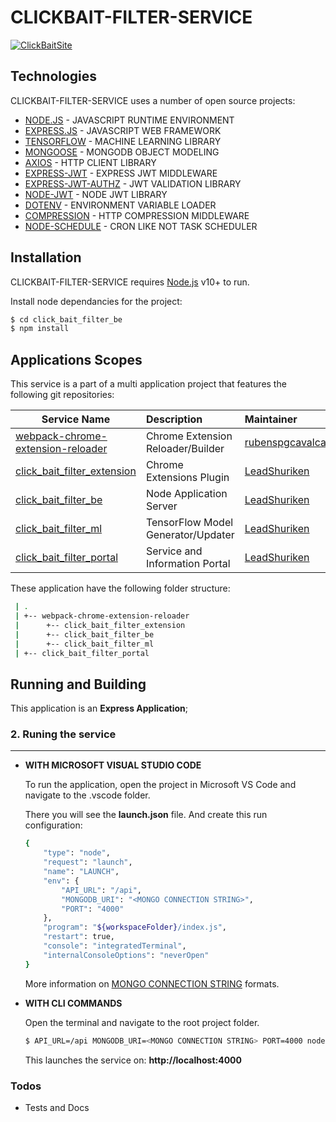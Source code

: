 # CLICKBAIT-FILTER-SERVICE

[![ClickBaitSite](https://click-bait-filtering-plugin.com/assets/images/icon-128-122x122.png)](https://click-bait-filtering-plugin.com/index.html)

## Technologies

CLICKBAIT-FILTER-SERVICE uses a number of open source projects:

  * [NODE.JS] - JAVASCRIPT RUNTIME ENVIRONMENT
  * [EXPRESS.JS] - JAVASCRIPT WEB FRAMEWORK
  * [TENSORFLOW] - MACHINE LEARNING LIBRARY
  * [MONGOOSE] - MONGODB OBJECT MODELING
  * [AXIOS] - HTTP CLIENT LIBRARY
  * [EXPRESS-JWT] - EXPRESS JWT MIDDLEWARE
  * [EXPRESS-JWT-AUTHZ] - JWT VALIDATION LIBRARY
  * [NODE-JWT] - NODE JWT LIBRARY
  * [DOTENV] - ENVIRONMENT VARIABLE LOADER
  * [COMPRESSION] - HTTP COMPRESSION MIDDLEWARE
  * [NODE-SCHEDULE] - CRON LIKE NOT TASK SCHEDULER

## Installation

CLICKBAIT-FILTER-SERVICE requires [Node.js](https://nodejs.org/) v10+ to run.

Install node dependancies for the project:
```sh
$ cd click_bait_filter_be
$ npm install
```

## Applications Scopes

This service is a part of a multi application project that features the following git repositories:

| Service Name                                  | Description                         | Maintainer              |
| ----------------------------------------      |:------------------------------------|:------------------------|
| [webpack-chrome-extension-reloader]           | Chrome Extension Reloader/Builder   | [rubenspgcavalcante]    |
| [click_bait_filter_extension]                 | Chrome Extensions Plugin            | [LeadShuriken]          |
| [click_bait_filter_be]                        | Node Application Server             | [LeadShuriken]          |
| [click_bait_filter_ml]                        | TensorFlow Model Generator/Updater  | [LeadShuriken]          |
| [click_bait_filter_portal]                    | Service and Information Portal      | [LeadShuriken]          |

These application have the following folder structure:
```sh
 | .
 | +-- webpack-chrome-extension-reloader
 |      +-- click_bait_filter_extension
 |      +-- click_bait_filter_be
 |      +-- click_bait_filter_ml
 | +-- click_bait_filter_portal
```

## Running and Building

This application is an **Express Application**;


### 2. Runing the service
---

* **WITH MICROSOFT VISUAL STUDIO CODE**

  To run the application, open the project in Microsoft VS Code and navigate to the .vscode folder.
  
  There you will see the **launch.json** file. And create this run configuration:
  
  ```sh
  {
      "type": "node",
      "request": "launch",
      "name": "LAUNCH",
      "env": {
          "API_URL": "/api",
          "MONGODB_URI": "<MONGO CONNECTION STRING>",
          "PORT": "4000"
      },
      "program": "${workspaceFolder}/index.js",
      "restart": true,
      "console": "integratedTerminal",
      "internalConsoleOptions": "neverOpen"
  }
  ```
  More information on [MONGO CONNECTION STRING] formats.

* **WITH CLI COMMANDS**

  Open the terminal and navigate to the root project folder.

  ```sh
  $ API_URL=/api MONGODB_URI=<MONGO CONNECTION STRING> PORT=4000 node index.js
  ```

  This launches the service on: **http://localhost:4000** 

### Todos

 - Tests and Docs

  [NODE.JS]: <https://github.com/nodejs/node>
  [EXPRESS.JS]: <https://github.com/expressjs/express>
  [TENSORFLOW]: <https://github.com/tensorflow/tfjs/tree/master/tfjs-node>
  [MONGOOSE]: <https://github.com/Automattic/mongoose>
  [AXIOS]: <https://github.com/axios/axios>
  [COMPRESSION]: <https://github.com/expressjs/compression>  
  [DOTENV]: <https://github.com/motdotla/dotenv>
  [EXPRESS-JWT]: <https://github.com/auth0/express-jwt>
  [EXPRESS-JWT-AUTHZ]: <https://github.com/auth0/express-jwt-authz>
  [NODE-JWT]: <https://github.com/auth0/node-jsonwebtoken>
  [NODE-SCHEDULE]: <https://github.com/node-schedule/node-schedule>
  [MONGO CONNECTION STRING]: <https://docs.mongodb.com/manual/reference/connection-string>
  [webpack-chrome-extension-reloader]: <https://github.com/LeadShuriken/webpack-chrome-extension-reloader>
  [click_bait_filter_extension]: <https://github.com/LeadShuriken/click_bait_filter_extension>
  [click_bait_filter_be]: <https://github.com/LeadShuriken/click_bait_filter_be>
  [click_bait_filter_ml]: <https://github.com/LeadShuriken/click_bait_filter_ml>
  [click_bait_filter_portal]: <https://github.com/LeadShuriken/click_bait_filter_portal>
  [LeadShuriken]: <https://github.com/LeadShuriken>
  [rubenspgcavalcante]: <https://github.com/rubenspgcavalcante>